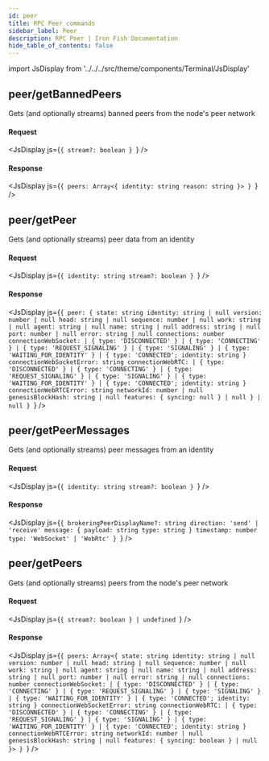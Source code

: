```yaml
---
id: peer
title: RPC Peer commands
sidebar_label: Peer
description: RPC Peer | Iron Fish Documentation
hide_table_of_contents: false
---
```


import JsDisplay from '../../../src/theme/components/Terminal/JsDisplay'

## peer/getBannedPeers

Gets (and optionally streams) banned peers from the node's peer network

#### Request

<JsDisplay js={`{
  stream?: boolean
}
`} />

#### Response

<JsDisplay js={`{
  peers: Array<{
    identity: string
    reason: string
  }>
}
`} />

## peer/getPeer

Gets (and optionally streams) peer data from an identity

#### Request

<JsDisplay js={`{
  identity: string
  stream?: boolean
}
`} />

#### Response

<JsDisplay js={`{
  peer: {
    state: string
    identity: string | null
    version: number | null
    head: string | null
    sequence: number | null
    work: string | null
    agent: string | null
    name: string | null
    address: string | null
    port: number | null
    error: string | null
    connections: number
    connectionWebSocket:
      | { type: 'DISCONNECTED' }
      | { type: 'CONNECTING' }
      | { type: 'REQUEST_SIGNALING' }
      | { type: 'SIGNALING' }
      | { type: 'WAITING_FOR_IDENTITY' }
      | { type: 'CONNECTED'; identity: string }
    connectionWebSocketError: string
    connectionWebRTC:
      | { type: 'DISCONNECTED' }
      | { type: 'CONNECTING' }
      | { type: 'REQUEST_SIGNALING' }
      | { type: 'SIGNALING' }
      | { type: 'WAITING_FOR_IDENTITY' }
      | { type: 'CONNECTED'; identity: string }
    connectionWebRTCError: string
    networkId: number | null
    genesisBlockHash: string | null
    features: {
      syncing: null
    } | null
  } | null
}
`} />

## peer/getPeerMessages

Gets (and optionally streams) peer messages from an identity

#### Request

<JsDisplay js={`{
  identity: string
  stream?: boolean
}
`} />

#### Response

<JsDisplay js={`{
  brokeringPeerDisplayName?: string
  direction: 'send' | 'receive'
  message: {
    payload: string
    type: string
  }
  timestamp: number
  type: 'WebSocket' | 'WebRtc'
}
`} />

## peer/getPeers

Gets (and optionally streams) peers from the node's peer network

#### Request

<JsDisplay js={`{
  stream?: boolean
} | undefined
`} />

#### Response

<JsDisplay js={`{
  peers: Array<{
    state: string
    identity: string | null
    version: number | null
    head: string | null
    sequence: number | null
    work: string | null
    agent: string | null
    name: string | null
    address: string | null
    port: number | null
    error: string | null
    connections: number
    connectionWebSocket:
      | { type: 'DISCONNECTED' }
      | { type: 'CONNECTING' }
      | { type: 'REQUEST_SIGNALING' }
      | { type: 'SIGNALING' }
      | { type: 'WAITING_FOR_IDENTITY' }
      | { type: 'CONNECTED'; identity: string }
    connectionWebSocketError: string
    connectionWebRTC:
      | { type: 'DISCONNECTED' }
      | { type: 'CONNECTING' }
      | { type: 'REQUEST_SIGNALING' }
      | { type: 'SIGNALING' }
      | { type: 'WAITING_FOR_IDENTITY' }
      | { type: 'CONNECTED'; identity: string }
    connectionWebRTCError: string
    networkId: number | null
    genesisBlockHash: string | null
    features: {
      syncing: boolean
    } | null
  }>
}
`} />

